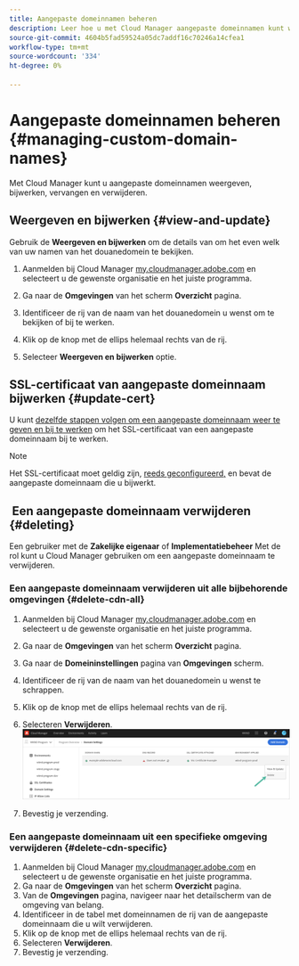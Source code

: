 ```yaml
---
title: Aangepaste domeinnamen beheren
description: Leer hoe u met Cloud Manager aangepaste domeinnamen kunt weergeven, bijwerken, vervangen en verwijderen.
source-git-commit: 4604b5fad59524a05dc7addf16c70246a14cfea1
workflow-type: tm+mt
source-wordcount: '334'
ht-degree: 0%

---
```



# Aangepaste domeinnamen beheren {#managing-custom-domain-names}

Met Cloud Manager kunt u aangepaste domeinnamen weergeven, bijwerken, vervangen en verwijderen.

## Weergeven en bijwerken {#view-and-update}

Gebruik de **Weergeven en bijwerken** om de details van om het even welk van uw namen van het douanedomein te bekijken.

1. Aanmelden bij Cloud Manager [my.cloudmanager.adobe.com](https://my.cloudmanager.adobe.com/) en selecteert u de gewenste organisatie en het juiste programma.

1. Ga naar de **Omgevingen** van het scherm **Overzicht** pagina.

1. Identificeer de rij van de naam van het douanedomein u wenst om te bekijken of bij te werken.

1. Klik op de knop met de ellips helemaal rechts van de rij.

1. Selecteer **Weergeven en bijwerken** optie.

## SSL-certificaat van aangepaste domeinnaam bijwerken {#update-cert}

U kunt [dezelfde stappen volgen om een aangepaste domeinnaam weer te geven en bij te werken](#view-and-update) om het SSL-certificaat van een aangepaste domeinnaam bij te werken.

>[!NOTE]
>
>Het SSL-certificaat moet geldig zijn, [reeds geconfigureerd,](/help/implementing/cloud-manager/managing-ssl-certifications/introduction.md) en bevat de aangepaste domeinnaam die u bijwerkt.

##  Een aangepaste domeinnaam verwijderen {#deleting}

Een gebruiker met de **Zakelijke eigenaar** of **Implementatiebeheer** Met de rol kunt u Cloud Manager gebruiken om een aangepaste domeinnaam te verwijderen.

### Een aangepaste domeinnaam verwijderen uit alle bijbehorende omgevingen {#delete-cdn-all}

1. Aanmelden bij Cloud Manager [my.cloudmanager.adobe.com](https://my.cloudmanager.adobe.com/) en selecteert u de gewenste organisatie en het juiste programma.

1. Ga naar de **Omgevingen** van het scherm **Overzicht** pagina.

1. Ga naar de **Domeininstellingen** pagina van **Omgevingen** scherm.

1. Identificeer de rij van de naam van het douanedomein u wenst te schrappen.

1. Klik op de knop met de ellips helemaal rechts van de rij.

1. Selecteren **Verwijderen**.
   ![](/help/implementing/cloud-manager/assets/cdn/cdn-delete.png)

1. Bevestig je verzending.

### Een aangepaste domeinnaam uit een specifieke omgeving verwijderen {#delete-cdn-specific}

1. Aanmelden bij Cloud Manager [my.cloudmanager.adobe.com](https://my.cloudmanager.adobe.com/) en selecteert u de gewenste organisatie en het juiste programma.
1. Ga naar de **Omgevingen** van het scherm **Overzicht** pagina.
1. Van de **Omgevingen** pagina, navigeer naar het detailscherm van de omgeving van belang.
1. Identificeer in de tabel met domeinnamen de rij van de aangepaste domeinnaam die u wilt verwijderen.
1. Klik op de knop met de ellips helemaal rechts van de rij.
1. Selecteren **Verwijderen**.
1. Bevestig je verzending.
